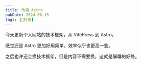 ```yaml
---
title: 改用 Astro
pubDate: 2024-06-15
tags: [🔭科技]
---
```


今天更新个人网站的技术框架，从 VitePress 到 Astro。

感觉还是 Astro 更加好用简单。效率似乎也更高一些。

之后也许还会换技术框架，但是内容不需要换，这就是解耦的好处。

